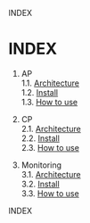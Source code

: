 INDEX
# INDEX
1. AP  
  1.1. [Architecture](#1.1)  
  1.2. [Install](https://github.com/JaemooSong/PaaS-TA-Sample-Document/blob/master/AP/install.md)  
  1.3. [How to use](#1.3)  

2. CP  
  2.1. [Architecture](#1.1)  
  2.2. [Install](#1.2)  
  2.3. [How to use](#1.3)  

3. Monitoring  
  3.1. [Architecture](#1.1)  
  3.2. [Install](#1.2)  
  3.3. [How to use](#1.3)  
  
INDEX
